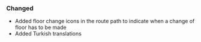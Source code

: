 ### Changed
-  Added floor change icons in the route path to indicate when a change of floor has to be made
- Added Turkish translations